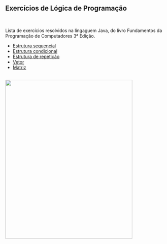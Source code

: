 <h2>Exercícios de Lógica de Programação</h2>
<br>
<p>Lista de exercícios resolvidos na lingaguem Java, do livro Fundamentos da Programação de Computadores 3ª Edição.
</p>
<ul>
  <li><a href="https://github.com/Richardeveloper/logica-programacao/tree/master/src/sequencial">Estrutura sequencial</a></li>
  <li><a href="https://github.com/Richardeveloper/logica-programacao/tree/master/src/condicional">Estrutura condicional</a></li>
  <li><a href="https://github.com/Richardeveloper/logica-programacao/tree/master/src/repeticao">Estrutura de repetição</a></li>
  <li><a href="https://github.com/Richardeveloper/logica-programacao/tree/master/src/vetor">Vetor</a></li>
  <li><a href="https://github.com/Richardeveloper/logica-programacao/tree/master/src/matriz">Matriz</a></li>
</ul>
<br>
<img src="https://images-na.ssl-images-amazon.com/images/I/81HITrV4GXL.jpg" height=500 width=400 >
